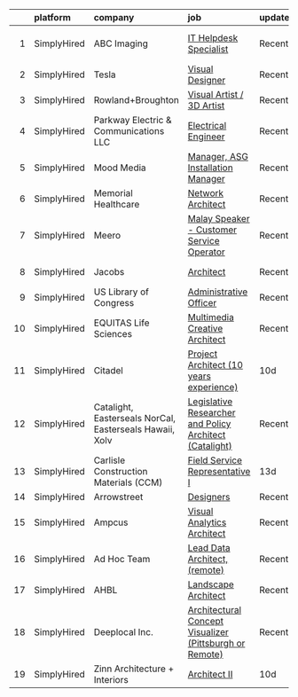 

|    | platform    | company                                                 | job                                                                                                                                                                  | update_time   | location                     |
|---:|:------------|:--------------------------------------------------------|:---------------------------------------------------------------------------------------------------------------------------------------------------------------------|:--------------|:-----------------------------|
|  1 | SimplyHired | ABC Imaging                                             | [IT Helpdesk Specialist](https://www.simplyhired.com/job/jJHmeBmVSJ4gwTN_gvsHsUKnRLRi5o3_iNZddDW8L14TSUURDxNDvw?q=visual+architect)                                  | Recently      | Alexandria, VA +2 locations  |
|  2 | SimplyHired | Tesla                                                   | [Visual Designer](https://www.simplyhired.com/job/mgwY63awfF_TwpoNnUTIhRhfRdiv-fhnuiU_Zdl0sLeMAyIywAnZQA?q=visual+architect)                                         | Recently      | Hawthorne, CA                |
|  3 | SimplyHired | Rowland+Broughton                                       | [Visual Artist / 3D Artist](https://www.simplyhired.com/job/a6jc09FaT-WsTWRX4SZ9r250FnXzzVMgqyOB-q7qjxkVTn6ELeF_Pg?q=visual+architect)                               | Recently      | Denver, CO                   |
|  4 | SimplyHired | Parkway Electric & Communications LLC                   | [Electrical Engineer](https://www.simplyhired.com/job/USKrkUPffAtlJQ8ie9ZRYx_3HZhBSMvg5QsoWenX0kv1iKFJrGvTnA?q=visual+architect)                                     | Recently      | Holland, MI                  |
|  5 | SimplyHired | Mood Media                                              | [Manager, ASG Installation Manager](https://www.simplyhired.com/job/e66A6HtSSvHV-I4JaKlotceCpy-JXuAm-6k2OMalyapLK_W4-oCMKQ?q=visual+architect)                       | Recently      | Seattle, WA                  |
|  6 | SimplyHired | Memorial Healthcare                                     | [Network Architect](https://www.simplyhired.com/job/hSTMmHJuwmVSCAu2urhIVtc1tDt-NPB82KnxaIN5UyCsbeIoZ8fRMA?q=visual+architect)                                       | Recently      | Owosso, MI                   |
|  7 | SimplyHired | Meero                                                   | [Malay Speaker - Customer Service Operator](https://www.simplyhired.com/job/xJxvBTNd8nqpV5hdEmhb3AUJI6V8aFSOX-6O42zZzysdTYOSMMKpTw?q=visual+architect)               | Recently      | Remote                       |
|  8 | SimplyHired | Jacobs                                                  | [Architect](https://www.simplyhired.com/job/jrqnf_uCL4CXdTN1s34dRhoiSWKozrrU5n6AjM23Wj7LRrdfJyUGOA?q=visual+architect)                                               | Recently      | Hampton, VA                  |
|  9 | SimplyHired | US Library of Congress                                  | [Administrative Officer](https://www.simplyhired.com/job/qpwjdD3hX3yWberRHMxdXV1eZwgrBDmLvlZmZEgsLpSnOMjG0ZTPXQ?q=visual+architect)                                  | Recently      | Culpeper, VA                 |
| 10 | SimplyHired | EQUITAS Life Sciences                                   | [Multimedia Creative Architect](https://www.simplyhired.com/job/ichTX3k1Ejo7tX1GyCNQsvRJKJYEbv4IqWgcjyZm74n5FB1102LY-Q?q=visual+architect)                           | Recently      | Essex, VT                    |
| 11 | SimplyHired | Citadel                                                 | [Project Architect (10 years experience)](https://www.simplyhired.com/job/4AlUZ9lqbJktUfRUd3vPJ6NNyU_0PoQ8wilq4Jk80MlMZlOITbC38A?q=visual+architect)                 | 10d           | Washington, DC               |
| 12 | SimplyHired | Catalight, Easterseals NorCal, Easterseals Hawaii, Xolv | [Legislative Researcher and Policy Architect (Catalight)](https://www.simplyhired.com/job/maWLSGHx0_TTWzHR7NCfkgGVir9sIHnwfst3ltuVHs8tkf3pzfwc4A?q=visual+architect) | Recently      | Remote                       |
| 13 | SimplyHired | Carlisle Construction Materials (CCM)                   | [Field Service Representative I](https://www.simplyhired.com/job/Q5xDQnnfeAZn5zsenRu7YEaZt0YIgTLjdO0-W2S2lk8jF7G_cLasRw?q=visual+architect)                          | 13d           | Boston, MA                   |
| 14 | SimplyHired | Arrowstreet                                             | [Designers](https://www.simplyhired.com/job/jiQDEFIDa8RomIghRJ-CUJmK-Wp9ZlZai6P9bBJwNZUcBQMF1CgB5g?q=visual+architect)                                               | Recently      | Boston, MA                   |
| 15 | SimplyHired | Ampcus                                                  | [Visual Analytics Architect](https://www.simplyhired.com/job/SPAlXerdTfV6kBYFGQfSnWwqAWv4NhqJ8ksAicbTSgiDlNkKq2WmQA?q=visual+architect)                              | Recently      | Remote                       |
| 16 | SimplyHired | Ad Hoc Team                                             | [Lead Data Architect, (remote)](https://www.simplyhired.com/job/tDEHvHV2vymfymFi1NIRS_p9XXHarw5uyj3vfWGw9xK28WjLxHu1Hg?q=visual+architect)                           | Recently      | Washington, DC +39 locations |
| 17 | SimplyHired | AHBL                                                    | [Landscape Architect](https://www.simplyhired.com/job/PoTLn9Y6Vmh09ROmtG1c9btJvE1TPh9uj9fjj6dxDg8gDCL6hsK7yg?q=visual+architect)                                     | Recently      | Spokane, WA                  |
| 18 | SimplyHired | Deeplocal Inc.                                          | [Architectural Concept Visualizer (Pittsburgh or Remote)](https://www.simplyhired.com/job/SWB3HAZT_15JhUfxDrZqTeM9niknD8HbJ0NuAptc3GZca9udF26K4g?q=visual+architect) | Recently      | Remote                       |
| 19 | SimplyHired | Zinn Architecture + Interiors                           | [Architect II](https://www.simplyhired.com/job/RlOtbrDY_VCgfK4_Lnza9I4pdKRFWP5UfuRauj2qUd-dHCQ8Z7AGAg?q=visual+architect)                                            | 10d           | Jacksonville, FL             |